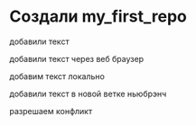 # Создали my_first_repo

добавили текст

добавили текст через веб браузер

добавим текст локально 

добавили текст в новой ветке ньюбрэнч

разрешаем конфликт 
